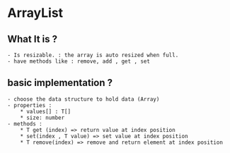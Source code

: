 # ArrayList

## What It is ?

	- Is resizable. : the array is auto resized when full.
	- have methods like : remove, add , get , set

## basic implementation ?
	- choose the data structure to hold data (Array)
	- properties :
		* values[] : T[]
		* size: number
	- methods :
		* T get (index) => return value at index position
		* set(index , T value) => set value at index position
		* T remove(index) => remove and return element at index position
